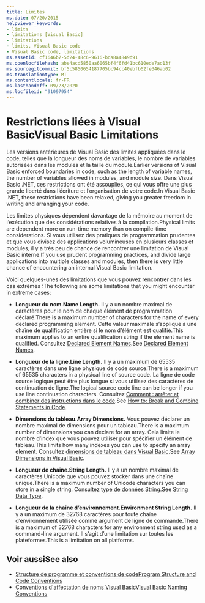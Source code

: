 ```yaml
---
title: Limites
ms.date: 07/20/2015
helpviewer_keywords:
- limits
- limitations [Visual Basic]
- limitations
- limits, Visual Basic code
- Visual Basic code, limitations
ms.assetid: cf1646b7-5d24-48c6-9616-bda8a4849d91
ms.openlocfilehash: abe4acd5850aa6065bf4f6fd41bc610ede7ad13f
ms.sourcegitcommit: bf5c5850654187705bc94cc40ebfb62fe346ab02
ms.translationtype: MT
ms.contentlocale: fr-FR
ms.lasthandoff: 09/23/2020
ms.locfileid: "91097954"
---
```

# <a name="visual-basic-limitations"></a><span data-ttu-id="0cede-102">Restrictions liées à Visual Basic</span><span class="sxs-lookup"><span data-stu-id="0cede-102">Visual Basic Limitations</span></span>

<span data-ttu-id="0cede-103">Les versions antérieures de Visual Basic des limites appliquées dans le code, telles que la longueur des noms de variables, le nombre de variables autorisées dans les modules et la taille du module.</span><span class="sxs-lookup"><span data-stu-id="0cede-103">Earlier versions of Visual Basic enforced boundaries in code, such as the length of variable names, the number of variables allowed in modules, and module size.</span></span> <span data-ttu-id="0cede-104">Dans Visual Basic .NET, ces restrictions ont été assouplies, ce qui vous offre une plus grande liberté dans l’écriture et l’organisation de votre code.</span><span class="sxs-lookup"><span data-stu-id="0cede-104">In Visual Basic .NET, these restrictions have been relaxed, giving you greater freedom in writing and arranging your code.</span></span>  
  
 <span data-ttu-id="0cede-105">Les limites physiques dépendent davantage de la mémoire au moment de l’exécution que des considérations relatives à la compilation.</span><span class="sxs-lookup"><span data-stu-id="0cede-105">Physical limits are dependent more on run-time memory than on compile-time considerations.</span></span> <span data-ttu-id="0cede-106">Si vous utilisez des pratiques de programmation prudentes et que vous divisez des applications volumineuses en plusieurs classes et modules, il y a très peu de chance de rencontrer une limitation de Visual Basic interne.</span><span class="sxs-lookup"><span data-stu-id="0cede-106">If you use prudent programming practices, and divide large applications into multiple classes and modules, then there is very little chance of encountering an internal Visual Basic limitation.</span></span>  
  
 <span data-ttu-id="0cede-107">Voici quelques-unes des limitations que vous pouvez rencontrer dans les cas extrêmes :</span><span class="sxs-lookup"><span data-stu-id="0cede-107">The following are some limitations that you might encounter in extreme cases:</span></span>  
  
- <span data-ttu-id="0cede-108">**Longueur du nom.**</span><span class="sxs-lookup"><span data-stu-id="0cede-108">**Name Length.**</span></span> <span data-ttu-id="0cede-109">Il y a un nombre maximal de caractères pour le nom de chaque élément de programmation déclaré.</span><span class="sxs-lookup"><span data-stu-id="0cede-109">There is a maximum number of characters for the name of every declared programming element.</span></span> <span data-ttu-id="0cede-110">Cette valeur maximale s’applique à une chaîne de qualification entière si le nom d’élément est qualifié.</span><span class="sxs-lookup"><span data-stu-id="0cede-110">This maximum applies to an entire qualification string if the element name is qualified.</span></span> <span data-ttu-id="0cede-111">Consultez [Declared Element Names](../language-features/declared-elements/declared-element-names.md).</span><span class="sxs-lookup"><span data-stu-id="0cede-111">See [Declared Element Names](../language-features/declared-elements/declared-element-names.md).</span></span>  
  
- <span data-ttu-id="0cede-112">**Longueur de la ligne.**</span><span class="sxs-lookup"><span data-stu-id="0cede-112">**Line Length.**</span></span> <span data-ttu-id="0cede-113">Il y a un maximum de 65535 caractères dans une ligne physique de code source.</span><span class="sxs-lookup"><span data-stu-id="0cede-113">There is a maximum of 65535 characters in a physical line of source code.</span></span> <span data-ttu-id="0cede-114">La ligne de code source logique peut être plus longue si vous utilisez des caractères de continuation de ligne.</span><span class="sxs-lookup"><span data-stu-id="0cede-114">The logical source code line can be longer if you use line continuation characters.</span></span> <span data-ttu-id="0cede-115">Consultez [Comment : arrêter et combiner des instructions dans le code](how-to-break-and-combine-statements-in-code.md).</span><span class="sxs-lookup"><span data-stu-id="0cede-115">See [How to: Break and Combine Statements in Code](how-to-break-and-combine-statements-in-code.md).</span></span>  
  
- <span data-ttu-id="0cede-116">**Dimensions du tableau.**</span><span class="sxs-lookup"><span data-stu-id="0cede-116">**Array Dimensions.**</span></span> <span data-ttu-id="0cede-117">Vous pouvez déclarer un nombre maximal de dimensions pour un tableau.</span><span class="sxs-lookup"><span data-stu-id="0cede-117">There is a maximum number of dimensions you can declare for an array.</span></span> <span data-ttu-id="0cede-118">Cela limite le nombre d’index que vous pouvez utiliser pour spécifier un élément de tableau.</span><span class="sxs-lookup"><span data-stu-id="0cede-118">This limits how many indexes you can use to specify an array element.</span></span> <span data-ttu-id="0cede-119">Consultez [dimensions de tableau dans Visual Basic](../language-features/arrays/array-dimensions.md).</span><span class="sxs-lookup"><span data-stu-id="0cede-119">See [Array Dimensions in Visual Basic](../language-features/arrays/array-dimensions.md).</span></span>  
  
- <span data-ttu-id="0cede-120">**Longueur de chaîne.**</span><span class="sxs-lookup"><span data-stu-id="0cede-120">**String Length.**</span></span> <span data-ttu-id="0cede-121">Il y a un nombre maximal de caractères Unicode que vous pouvez stocker dans une chaîne unique.</span><span class="sxs-lookup"><span data-stu-id="0cede-121">There is a maximum number of Unicode characters you can store in a single string.</span></span> <span data-ttu-id="0cede-122">Consultez [type de données String](../../language-reference/data-types/string-data-type.md).</span><span class="sxs-lookup"><span data-stu-id="0cede-122">See [String Data Type](../../language-reference/data-types/string-data-type.md).</span></span>  
  
- <span data-ttu-id="0cede-123">**Longueur de la chaîne d’environnement.**</span><span class="sxs-lookup"><span data-stu-id="0cede-123">**Environment String Length.**</span></span> <span data-ttu-id="0cede-124">Il y a un maximum de 32768 caractères pour toute chaîne d’environnement utilisée comme argument de ligne de commande.</span><span class="sxs-lookup"><span data-stu-id="0cede-124">There is a maximum of 32768 characters for any environment string used as a command-line argument.</span></span> <span data-ttu-id="0cede-125">Il s’agit d’une limitation sur toutes les plateformes.</span><span class="sxs-lookup"><span data-stu-id="0cede-125">This is a limitation on all platforms.</span></span>  
  
## <a name="see-also"></a><span data-ttu-id="0cede-126">Voir aussi</span><span class="sxs-lookup"><span data-stu-id="0cede-126">See also</span></span>

- [<span data-ttu-id="0cede-127">Structure de programme et conventions de code</span><span class="sxs-lookup"><span data-stu-id="0cede-127">Program Structure and Code Conventions</span></span>](program-structure-and-code-conventions.md)
- [<span data-ttu-id="0cede-128">Conventions d'affectation de noms Visual Basic</span><span class="sxs-lookup"><span data-stu-id="0cede-128">Visual Basic Naming Conventions</span></span>](naming-conventions.md)
